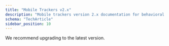 ```yaml
---
title: "Mobile Trackers v2.x"
description: "Mobile trackers version 2.x documentation for behavioral event collection in mobile applications."
schema: "TechArticle"
sidebar_position: 10
---
```


We recommend upgrading to the latest version.
